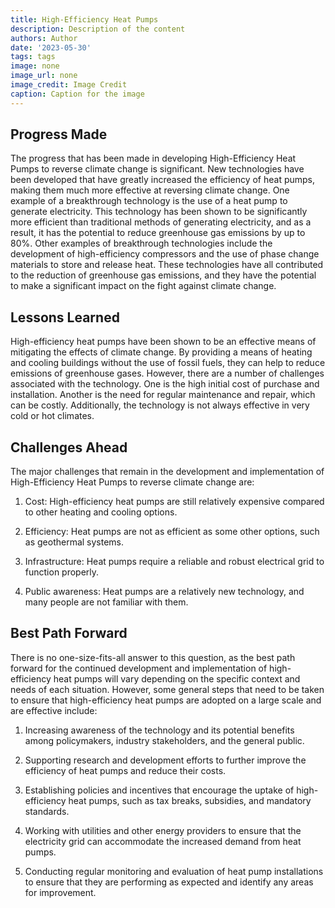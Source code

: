 ```yaml
---
title: High-Efficiency Heat Pumps
description: Description of the content
authors: Author
date: '2023-05-30'
tags: tags
image: none
image_url: none
image_credit: Image Credit
caption: Caption for the image
---
```


## Progress Made

The progress that has been made in developing High-Efficiency Heat Pumps to reverse climate change is significant. New technologies have been developed that have greatly increased the efficiency of heat pumps, making them much more effective at reversing climate change. One example of a breakthrough technology is the use of a heat pump to generate electricity. This technology has been shown to be significantly more efficient than traditional methods of generating electricity, and as a result, it has the potential to reduce greenhouse gas emissions by up to 80%. Other examples of breakthrough technologies include the development of high-efficiency compressors and the use of phase change materials to store and release heat. These technologies have all contributed to the reduction of greenhouse gas emissions, and they have the potential to make a significant impact on the fight against climate change.

## Lessons Learned

High-efficiency heat pumps have been shown to be an effective means of mitigating the effects of climate change. By providing a means of heating and cooling buildings without the use of fossil fuels, they can help to reduce emissions of greenhouse gases. However, there are a number of challenges associated with the technology. One is the high initial cost of purchase and installation. Another is the need for regular maintenance and repair, which can be costly. Additionally, the technology is not always effective in very cold or hot climates.

## Challenges Ahead

The major challenges that remain in the development and implementation of High-Efficiency Heat Pumps to reverse climate change are:

1. Cost: High-efficiency heat pumps are still relatively expensive compared to other heating and cooling options.

2. Efficiency: Heat pumps are not as efficient as some other options, such as geothermal systems.

3. Infrastructure: Heat pumps require a reliable and robust electrical grid to function properly.

4. Public awareness: Heat pumps are a relatively new technology, and many people are not familiar with them.

## Best Path Forward

There is no one-size-fits-all answer to this question, as the best path forward for the continued development and implementation of high-efficiency heat pumps will vary depending on the specific context and needs of each situation. However, some general steps that need to be taken to ensure that high-efficiency heat pumps are adopted on a large scale and are effective include:

1. Increasing awareness of the technology and its potential benefits among policymakers, industry stakeholders, and the general public.

2. Supporting research and development efforts to further improve the efficiency of heat pumps and reduce their costs.

3. Establishing policies and incentives that encourage the uptake of high-efficiency heat pumps, such as tax breaks, subsidies, and mandatory standards.

4. Working with utilities and other energy providers to ensure that the electricity grid can accommodate the increased demand from heat pumps.

5. Conducting regular monitoring and evaluation of heat pump installations to ensure that they are performing as expected and identify any areas for improvement.
